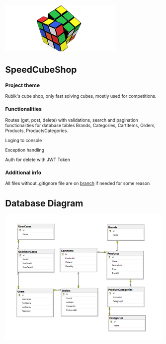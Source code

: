 ![Logo](https://github.com/JovanVuceljic/SpeedCubeShopICT/blob/main/logo.png)

# SpeedCubeShop

### Project theme  
Rubik's cube shop, only fast solving cubes, mostly used for competitions.


### Functionalities

Routes (get, post, delete) with validations, search and pagination functionalities for database tables Brands, Categories, CartItems, Orders, Products, ProductsCategories.

Loging to console

Exception handling

Auth for delete with JWT Token  



### Additional info
All files without .gitignore file are on [branch](https://github.com/JovanVuceljic/SpeedCubeShopICT/tree/full) if needed for some reason
  

# Database Diagram

![Database Diagram](https://github.com/JovanVuceljic/SpeedCubeShopICT/blob/main/Database_Diagram.png)

